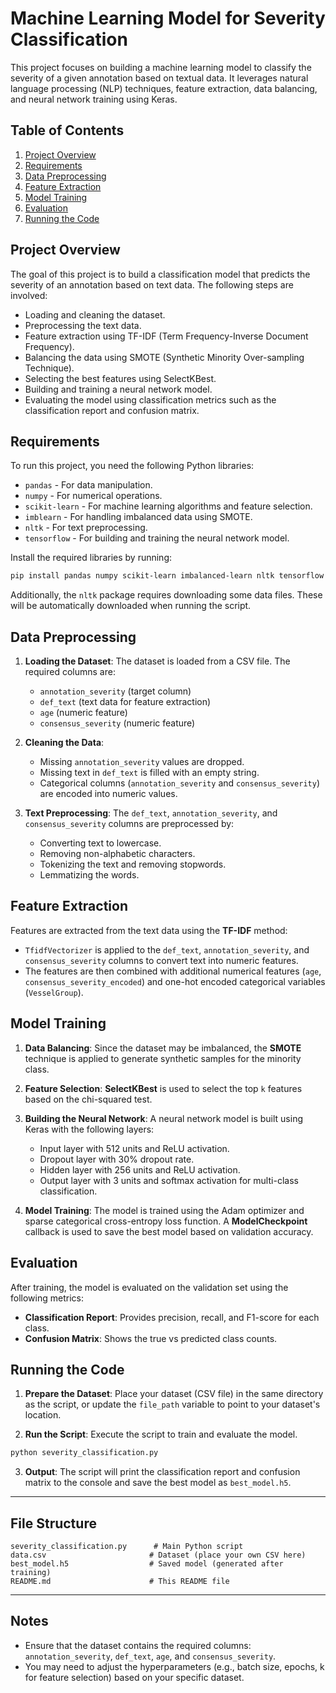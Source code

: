 # Machine Learning Model for Severity Classification

This project focuses on building a machine learning model to classify the severity of a given annotation based on textual data. It leverages natural language processing (NLP) techniques, feature extraction, data balancing, and neural network training using Keras.

## Table of Contents
1. [Project Overview](#project-overview)
2. [Requirements](#requirements)
3. [Data Preprocessing](#data-preprocessing)
4. [Feature Extraction](#feature-extraction)
5. [Model Training](#model-training)
6. [Evaluation](#evaluation)
7. [Running the Code](#running-the-code)

## Project Overview

The goal of this project is to build a classification model that predicts the severity of an annotation based on text data. The following steps are involved:

- Loading and cleaning the dataset.
- Preprocessing the text data.
- Feature extraction using TF-IDF (Term Frequency-Inverse Document Frequency).
- Balancing the data using SMOTE (Synthetic Minority Over-sampling Technique).
- Selecting the best features using SelectKBest.
- Building and training a neural network model.
- Evaluating the model using classification metrics such as the classification report and confusion matrix.

## Requirements

To run this project, you need the following Python libraries:

- `pandas` - For data manipulation.
- `numpy` - For numerical operations.
- `scikit-learn` - For machine learning algorithms and feature selection.
- `imblearn` - For handling imbalanced data using SMOTE.
- `nltk` - For text preprocessing.
- `tensorflow` - For building and training the neural network model.

Install the required libraries by running:

```bash
pip install pandas numpy scikit-learn imbalanced-learn nltk tensorflow
```

Additionally, the `nltk` package requires downloading some data files. These will be automatically downloaded when running the script.

## Data Preprocessing

1. **Loading the Dataset**:
   The dataset is loaded from a CSV file. The required columns are:
   - `annotation_severity` (target column)
   - `def_text` (text data for feature extraction)
   - `age` (numeric feature)
   - `consensus_severity` (numeric feature)

2. **Cleaning the Data**:
   - Missing `annotation_severity` values are dropped.
   - Missing text in `def_text` is filled with an empty string.
   - Categorical columns (`annotation_severity` and `consensus_severity`) are encoded into numeric values.

3. **Text Preprocessing**:
   The `def_text`, `annotation_severity`, and `consensus_severity` columns are preprocessed by:
   - Converting text to lowercase.
   - Removing non-alphabetic characters.
   - Tokenizing the text and removing stopwords.
   - Lemmatizing the words.

## Feature Extraction

Features are extracted from the text data using the **TF-IDF** method:
- `TfidfVectorizer` is applied to the `def_text`, `annotation_severity`, and `consensus_severity` columns to convert text into numeric features.
- The features are then combined with additional numerical features (`age`, `consensus_severity_encoded`) and one-hot encoded categorical variables (`VesselGroup`).

## Model Training

1. **Data Balancing**:
   Since the dataset may be imbalanced, the **SMOTE** technique is applied to generate synthetic samples for the minority class.

2. **Feature Selection**:
   **SelectKBest** is used to select the top `k` features based on the chi-squared test.

3. **Building the Neural Network**:
   A neural network model is built using Keras with the following layers:
   - Input layer with 512 units and ReLU activation.
   - Dropout layer with 30% dropout rate.
   - Hidden layer with 256 units and ReLU activation.
   - Output layer with 3 units and softmax activation for multi-class classification.

4. **Model Training**:
   The model is trained using the Adam optimizer and sparse categorical cross-entropy loss function. A **ModelCheckpoint** callback is used to save the best model based on validation accuracy.

## Evaluation

After training, the model is evaluated on the validation set using the following metrics:
- **Classification Report**: Provides precision, recall, and F1-score for each class.
- **Confusion Matrix**: Shows the true vs predicted class counts.

## Running the Code

1. **Prepare the Dataset**:
   Place your dataset (CSV file) in the same directory as the script, or update the `file_path` variable to point to your dataset's location.

2. **Run the Script**:
   Execute the script to train and evaluate the model.

```bash
python severity_classification.py
```

3. **Output**:
   The script will print the classification report and confusion matrix to the console and save the best model as `best_model.h5`.

---

## File Structure

```
severity_classification.py      # Main Python script
data.csv                       # Dataset (place your own CSV here)
best_model.h5                  # Saved model (generated after training)
README.md                      # This README file
```

---

## Notes

- Ensure that the dataset contains the required columns: `annotation_severity`, `def_text`, `age`, and `consensus_severity`.
- You may need to adjust the hyperparameters (e.g., batch size, epochs, k for feature selection) based on your specific dataset.
